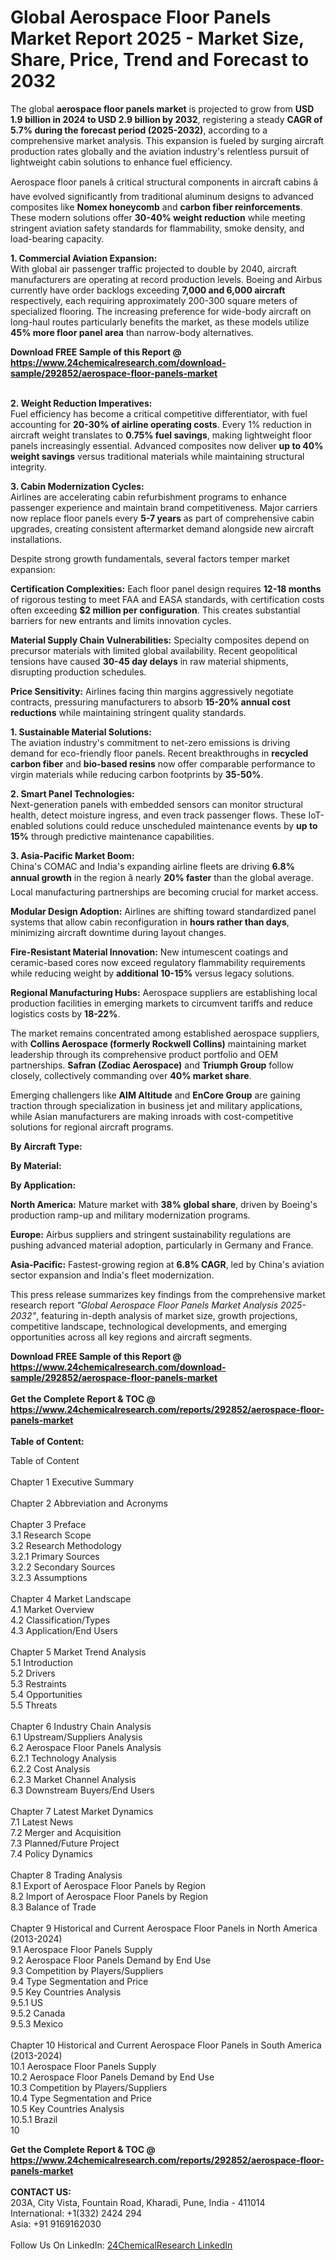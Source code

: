 <h1>Global Aerospace Floor Panels Market Report 2025 - Market Size, Share, Price, Trend and Forecast to 2032</h1><p>The global <strong>aerospace floor panels market</strong> is projected to grow from <strong>USD 1.9 billion in 2024 to USD 2.9 billion by 2032</strong>, registering a steady <strong>CAGR of 5.7% during the forecast period (2025-2032)</strong>, according to a comprehensive market analysis. This expansion is fueled by surging aircraft production rates globally and the aviation industry's relentless pursuit of lightweight cabin solutions to enhance fuel efficiency.</p><p>Aerospace floor panels â critical structural components in aircraft cabins â have evolved significantly from traditional aluminum designs to advanced composites like <strong>Nomex honeycomb</strong> and <strong>carbon fiber reinforcements</strong>. These modern solutions offer <strong>30-40% weight reduction</strong> while meeting stringent aviation safety standards for flammability, smoke density, and load-bearing capacity.</p><p><strong>1. Commercial Aviation Expansion:</strong><br>
With global air passenger traffic projected to double by 2040, aircraft manufacturers are operating at record production levels. Boeing and Airbus currently have order backlogs exceeding <strong>7,000 and 6,000 aircraft</strong> respectively, each requiring approximately 200-300 square meters of specialized flooring. The increasing preference for wide-body aircraft on long-haul routes particularly benefits the market, as these models utilize <strong>45% more floor panel area</strong> than narrow-body alternatives.</p><div><b>Download FREE Sample of this Report @ 
            <a href="https://www.24chemicalresearch.com/download-sample/292852/aerospace-floor-panels-market">
            https://www.24chemicalresearch.com/download-sample/292852/aerospace-floor-panels-market</a></b></div><br><p><strong>2. Weight Reduction Imperatives:</strong><br>
Fuel efficiency has become a critical competitive differentiator, with fuel accounting for <strong>20-30% of airline operating costs</strong>. Every 1% reduction in aircraft weight translates to <strong>0.75% fuel savings</strong>, making lightweight floor panels increasingly essential. Advanced composites now deliver <strong>up to 40% weight savings</strong> versus traditional materials while maintaining structural integrity.</p><p><strong>3. Cabin Modernization Cycles:</strong><br>
Airlines are accelerating cabin refurbishment programs to enhance passenger experience and maintain brand competitiveness. Major carriers now replace floor panels every <strong>5-7 years</strong> as part of comprehensive cabin upgrades, creating consistent aftermarket demand alongside new aircraft installations.</p><p>Despite strong growth fundamentals, several factors temper market expansion:</p><p><strong>Certification Complexities:</strong> Each floor panel design requires <strong>12-18 months</strong> of rigorous testing to meet FAA and EASA standards, with certification costs often exceeding <strong>$2 million per configuration</strong>. This creates substantial barriers for new entrants and limits innovation cycles.</p><p><strong>Material Supply Chain Vulnerabilities:</strong> Specialty composites depend on precursor materials with limited global availability. Recent geopolitical tensions have caused <strong>30-45 day delays</strong> in raw material shipments, disrupting production schedules.</p><p><strong>Price Sensitivity:</strong> Airlines facing thin margins aggressively negotiate contracts, pressuring manufacturers to absorb <strong>15-20% annual cost reductions</strong> while maintaining stringent quality standards.</p><p><strong>1. Sustainable Material Solutions:</strong><br>
The aviation industry's commitment to net-zero emissions is driving demand for eco-friendly floor panels. Recent breakthroughs in <strong>recycled carbon fiber</strong> and <strong>bio-based resins</strong> now offer comparable performance to virgin materials while reducing carbon footprints by <strong>35-50%</strong>.</p><p><strong>2. Smart Panel Technologies:</strong><br>
Next-generation panels with embedded sensors can monitor structural health, detect moisture ingress, and even track passenger flows. These IoT-enabled solutions could reduce unscheduled maintenance events by <strong>up to 15%</strong> through predictive maintenance capabilities.</p><p><strong>3. Asia-Pacific Market Boom:</strong><br>
China's COMAC and India's expanding airline fleets are driving <strong>6.8% annual growth</strong> in the region â nearly <strong>20% faster</strong> than the global average. Local manufacturing partnerships are becoming crucial for market access.</p><p><strong>Modular Design Adoption:</strong> Airlines are shifting toward standardized panel systems that allow cabin reconfiguration in <strong>hours rather than days</strong>, minimizing aircraft downtime during layout changes.</p><p><strong>Fire-Resistant Material Innovation:</strong> New intumescent coatings and ceramic-based cores now exceed regulatory flammability requirements while reducing weight by <strong>additional 10-15%</strong> versus legacy solutions.</p><p><strong>Regional Manufacturing Hubs:</strong> Aerospace suppliers are establishing local production facilities in emerging markets to circumvent tariffs and reduce logistics costs by <strong>18-22%</strong>.</p><p>The market remains concentrated among established aerospace suppliers, with <strong>Collins Aerospace (formerly Rockwell Collins)</strong> maintaining market leadership through its comprehensive product portfolio and OEM partnerships. <strong>Safran (Zodiac Aerospace)</strong> and <strong>Triumph Group</strong> follow closely, collectively commanding over <strong>40% market share</strong>.</p><p>Emerging challengers like <strong>AIM Altitude</strong> and <strong>EnCore Group</strong> are gaining traction through specialization in business jet and military applications, while Asian manufacturers are making inroads with cost-competitive solutions for regional aircraft programs.</p><p><strong>By Aircraft Type:</strong></p><p><strong>By Material:</strong></p><p><strong>By Application:</strong></p><p><strong>North America:</strong> Mature market with <strong>38% global share</strong>, driven by Boeing's production ramp-up and military modernization programs.</p><p><strong>Europe:</strong> Airbus suppliers and stringent sustainability regulations are pushing advanced material adoption, particularly in Germany and France.</p><p><strong>Asia-Pacific:</strong> Fastest-growing region at <strong>6.8% CAGR</strong>, led by China's aviation sector expansion and India's fleet modernization.</p><p>This press release summarizes key findings from the comprehensive market research report <em>"Global Aerospace Floor Panels Market Analysis 2025-2032"</em>, featuring in-depth analysis of market size, growth projections, competitive landscape, technological developments, and emerging opportunities across all key regions and aircraft segments.</p><div><b>Download FREE Sample of this Report @ 
            <a href="https://www.24chemicalresearch.com/download-sample/292852/aerospace-floor-panels-market">
            https://www.24chemicalresearch.com/download-sample/292852/aerospace-floor-panels-market</a></b></div><br><div><b>Get the Complete Report & TOC @ 
            <a href="https://www.24chemicalresearch.com/reports/292852/aerospace-floor-panels-market">
            https://www.24chemicalresearch.com/reports/292852/aerospace-floor-panels-market</a></b></div><br>
            <b>Table of Content:</b><p>Table of Content<br />
<br />
Chapter 1 Executive Summary<br />
<br />
Chapter 2 Abbreviation and Acronyms<br />
<br />
Chapter 3 Preface<br />
3.1 Research Scope<br />
3.2 Research Methodology<br />
  3.2.1 Primary Sources<br />
  3.2.2 Secondary Sources<br />
  3.2.3 Assumptions<br />
		<br />
Chapter 4 Market Landscape<br />
4.1 Market Overview<br />
4.2 Classification/Types<br />
4.3 Application/End Users<br />
<br />
Chapter 5 Market Trend Analysis <br />
5.1 Introduction<br />
5.2 Drivers<br />
5.3 Restraints<br />
5.4 Opportunities<br />
5.5 Threats<br />
<br />
Chapter 6 Industry Chain Analysis<br />
6.1 Upstream/Suppliers Analysis<br />
6.2 Aerospace Floor Panels Analysis<br />
  6.2.1 Technology Analysis<br />
  6.2.2 Cost Analysis<br />
  6.2.3 Market Channel Analysis<br />
6.3 Downstream Buyers/End Users<br />
<br />
Chapter 7 Latest Market Dynamics<br />
7.1 Latest News<br />
7.2 Merger and Acquisition<br />
7.3 Planned/Future Project<br />
7.4 Policy Dynamics<br />
<br />
Chapter 8 Trading Analysis<br />
8.1 Export of Aerospace Floor Panels by Region<br />
8.2 Import of Aerospace Floor Panels by Region<br />
8.3 Balance of Trade<br />
<br />
Chapter 9 Historical and Current Aerospace Floor Panels in North America (2013-2024)<br />
9.1 Aerospace Floor Panels Supply <br />
9.2 Aerospace Floor Panels Demand by End Use<br />
9.3 Competition by Players/Suppliers<br />
9.4 Type Segmentation and Price<br />
9.5 Key Countries Analysis<br />
  9.5.1 US<br />
  9.5.2 Canada<br />
  9.5.3 Mexico<br />
<br />
Chapter 10 Historical and Current Aerospace Floor Panels in South America (2013-2024)<br />
10.1 Aerospace Floor Panels Supply <br />
10.2 Aerospace Floor Panels Demand by End Use<br />
10.3 Competition by Players/Suppliers<br />
10.4 Type Segmentation and Price<br />
10.5 Key Countries Analysis<br />
  10.5.1 Brazil<br />
  10</p><div><b>Get the Complete Report & TOC @ 
            <a href="https://www.24chemicalresearch.com/reports/292852/aerospace-floor-panels-market">
            https://www.24chemicalresearch.com/reports/292852/aerospace-floor-panels-market</a></b></div><br><b>CONTACT US:</b><br>
            203A, City Vista, Fountain Road, Kharadi, Pune, India - 411014<br>
            International: +1(332) 2424 294<br>
            Asia: +91 9169162030 <br><br>
            Follow Us On LinkedIn: <a href="https://www.linkedin.com/company/24chemicalresearch/">24ChemicalResearch LinkedIn</a>